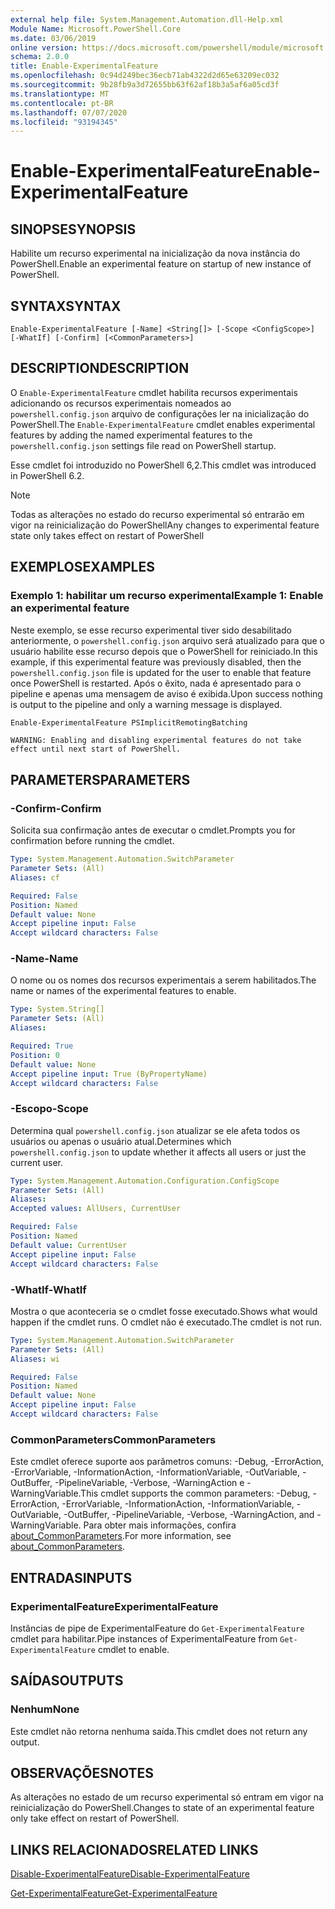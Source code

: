 ```yaml
---
external help file: System.Management.Automation.dll-Help.xml
Module Name: Microsoft.PowerShell.Core
ms.date: 03/06/2019
online version: https://docs.microsoft.com/powershell/module/microsoft.powershell.core/enable-experimentalfeature?view=powershell-6&WT.mc_id=ps-gethelp
schema: 2.0.0
title: Enable-ExperimentalFeature
ms.openlocfilehash: 0c94d249bec36ecb71ab4322d2d65e63209ec032
ms.sourcegitcommit: 9b28fb9a3d72655bb63f62af18b3a5af6a05cd3f
ms.translationtype: MT
ms.contentlocale: pt-BR
ms.lasthandoff: 07/07/2020
ms.locfileid: "93194345"
---
```

# <span data-ttu-id="be83a-102">Enable-ExperimentalFeature</span><span class="sxs-lookup"><span data-stu-id="be83a-102">Enable-ExperimentalFeature</span></span>

## <span data-ttu-id="be83a-103">SINOPSE</span><span class="sxs-lookup"><span data-stu-id="be83a-103">SYNOPSIS</span></span>
<span data-ttu-id="be83a-104">Habilite um recurso experimental na inicialização da nova instância do PowerShell.</span><span class="sxs-lookup"><span data-stu-id="be83a-104">Enable an experimental feature on startup of new instance of PowerShell.</span></span>

## <span data-ttu-id="be83a-105">SYNTAX</span><span class="sxs-lookup"><span data-stu-id="be83a-105">SYNTAX</span></span>

```
Enable-ExperimentalFeature [-Name] <String[]> [-Scope <ConfigScope>] [-WhatIf] [-Confirm] [<CommonParameters>]
```

## <span data-ttu-id="be83a-106">DESCRIPTION</span><span class="sxs-lookup"><span data-stu-id="be83a-106">DESCRIPTION</span></span>

<span data-ttu-id="be83a-107">O `Enable-ExperimentalFeature` cmdlet habilita recursos experimentais adicionando os recursos experimentais nomeados ao `powershell.config.json` arquivo de configurações ler na inicialização do PowerShell.</span><span class="sxs-lookup"><span data-stu-id="be83a-107">The `Enable-ExperimentalFeature` cmdlet enables experimental features by adding the named experimental features to the `powershell.config.json` settings file read on PowerShell startup.</span></span>

<span data-ttu-id="be83a-108">Esse cmdlet foi introduzido no PowerShell 6,2.</span><span class="sxs-lookup"><span data-stu-id="be83a-108">This cmdlet was introduced in PowerShell 6.2.</span></span>

> [!NOTE]
> <span data-ttu-id="be83a-109">Todas as alterações no estado do recurso experimental só entrarão em vigor na reinicialização do PowerShell</span><span class="sxs-lookup"><span data-stu-id="be83a-109">Any changes to experimental feature state only takes effect on restart of PowerShell</span></span>

## <span data-ttu-id="be83a-110">EXEMPLOS</span><span class="sxs-lookup"><span data-stu-id="be83a-110">EXAMPLES</span></span>

### <span data-ttu-id="be83a-111">Exemplo 1: habilitar um recurso experimental</span><span class="sxs-lookup"><span data-stu-id="be83a-111">Example 1: Enable an experimental feature</span></span>

<span data-ttu-id="be83a-112">Neste exemplo, se esse recurso experimental tiver sido desabilitado anteriormente, o `powershell.config.json` arquivo será atualizado para que o usuário habilite esse recurso depois que o PowerShell for reiniciado.</span><span class="sxs-lookup"><span data-stu-id="be83a-112">In this example, if this experimental feature was previously disabled, then the `powershell.config.json` file is updated for the user to enable that feature once PowerShell is restarted.</span></span>
<span data-ttu-id="be83a-113">Após o êxito, nada é apresentado para o pipeline e apenas uma mensagem de aviso é exibida.</span><span class="sxs-lookup"><span data-stu-id="be83a-113">Upon success nothing is output to the pipeline and only a warning message is displayed.</span></span>

```powershell
Enable-ExperimentalFeature PSImplicitRemotingBatching
```

```Output
WARNING: Enabling and disabling experimental features do not take effect until next start of PowerShell.
```

## <span data-ttu-id="be83a-114">PARAMETERS</span><span class="sxs-lookup"><span data-stu-id="be83a-114">PARAMETERS</span></span>

### <span data-ttu-id="be83a-115">-Confirm</span><span class="sxs-lookup"><span data-stu-id="be83a-115">-Confirm</span></span>

<span data-ttu-id="be83a-116">Solicita sua confirmação antes de executar o cmdlet.</span><span class="sxs-lookup"><span data-stu-id="be83a-116">Prompts you for confirmation before running the cmdlet.</span></span>

```yaml
Type: System.Management.Automation.SwitchParameter
Parameter Sets: (All)
Aliases: cf

Required: False
Position: Named
Default value: None
Accept pipeline input: False
Accept wildcard characters: False
```

### <span data-ttu-id="be83a-117">-Name</span><span class="sxs-lookup"><span data-stu-id="be83a-117">-Name</span></span>

<span data-ttu-id="be83a-118">O nome ou os nomes dos recursos experimentais a serem habilitados.</span><span class="sxs-lookup"><span data-stu-id="be83a-118">The name or names of the experimental features to enable.</span></span>

```yaml
Type: System.String[]
Parameter Sets: (All)
Aliases:

Required: True
Position: 0
Default value: None
Accept pipeline input: True (ByPropertyName)
Accept wildcard characters: False
```

### <span data-ttu-id="be83a-119">-Escopo</span><span class="sxs-lookup"><span data-stu-id="be83a-119">-Scope</span></span>

<span data-ttu-id="be83a-120">Determina qual `powershell.config.json` atualizar se ele afeta todos os usuários ou apenas o usuário atual.</span><span class="sxs-lookup"><span data-stu-id="be83a-120">Determines which `powershell.config.json` to update whether it affects all users or just the current user.</span></span>

```yaml
Type: System.Management.Automation.Configuration.ConfigScope
Parameter Sets: (All)
Aliases:
Accepted values: AllUsers, CurrentUser

Required: False
Position: Named
Default value: CurrentUser
Accept pipeline input: False
Accept wildcard characters: False
```

### <span data-ttu-id="be83a-121">-WhatIf</span><span class="sxs-lookup"><span data-stu-id="be83a-121">-WhatIf</span></span>

<span data-ttu-id="be83a-122">Mostra o que aconteceria se o cmdlet fosse executado.</span><span class="sxs-lookup"><span data-stu-id="be83a-122">Shows what would happen if the cmdlet runs.</span></span>
<span data-ttu-id="be83a-123">O cmdlet não é executado.</span><span class="sxs-lookup"><span data-stu-id="be83a-123">The cmdlet is not run.</span></span>

```yaml
Type: System.Management.Automation.SwitchParameter
Parameter Sets: (All)
Aliases: wi

Required: False
Position: Named
Default value: None
Accept pipeline input: False
Accept wildcard characters: False
```

### <span data-ttu-id="be83a-124">CommonParameters</span><span class="sxs-lookup"><span data-stu-id="be83a-124">CommonParameters</span></span>

<span data-ttu-id="be83a-125">Este cmdlet oferece suporte aos parâmetros comuns: -Debug, -ErrorAction, -ErrorVariable, -InformationAction, -InformationVariable, -OutVariable, -OutBuffer, -PipelineVariable, -Verbose, -WarningAction e -WarningVariable.</span><span class="sxs-lookup"><span data-stu-id="be83a-125">This cmdlet supports the common parameters: -Debug, -ErrorAction, -ErrorVariable, -InformationAction, -InformationVariable, -OutVariable, -OutBuffer, -PipelineVariable, -Verbose, -WarningAction, and -WarningVariable.</span></span> <span data-ttu-id="be83a-126">Para obter mais informações, confira [about_CommonParameters](https://go.microsoft.com/fwlink/?LinkID=113216).</span><span class="sxs-lookup"><span data-stu-id="be83a-126">For more information, see [about_CommonParameters](https://go.microsoft.com/fwlink/?LinkID=113216).</span></span>

## <span data-ttu-id="be83a-127">ENTRADAS</span><span class="sxs-lookup"><span data-stu-id="be83a-127">INPUTS</span></span>

### <span data-ttu-id="be83a-128">ExperimentalFeature</span><span class="sxs-lookup"><span data-stu-id="be83a-128">ExperimentalFeature</span></span>

<span data-ttu-id="be83a-129">Instâncias de pipe de ExperimentalFeature do `Get-ExperimentalFeature` cmdlet para habilitar.</span><span class="sxs-lookup"><span data-stu-id="be83a-129">Pipe instances of ExperimentalFeature from `Get-ExperimentalFeature` cmdlet to enable.</span></span>

## <span data-ttu-id="be83a-130">SAÍDAS</span><span class="sxs-lookup"><span data-stu-id="be83a-130">OUTPUTS</span></span>

### <span data-ttu-id="be83a-131">Nenhum</span><span class="sxs-lookup"><span data-stu-id="be83a-131">None</span></span>

<span data-ttu-id="be83a-132">Este cmdlet não retorna nenhuma saída.</span><span class="sxs-lookup"><span data-stu-id="be83a-132">This cmdlet does not return any output.</span></span>

## <span data-ttu-id="be83a-133">OBSERVAÇÕES</span><span class="sxs-lookup"><span data-stu-id="be83a-133">NOTES</span></span>

<span data-ttu-id="be83a-134">As alterações no estado de um recurso experimental só entram em vigor na reinicialização do PowerShell.</span><span class="sxs-lookup"><span data-stu-id="be83a-134">Changes to state of an experimental feature only take effect on restart of PowerShell.</span></span>

## <span data-ttu-id="be83a-135">LINKS RELACIONADOS</span><span class="sxs-lookup"><span data-stu-id="be83a-135">RELATED LINKS</span></span>

[<span data-ttu-id="be83a-136">Disable-ExperimentalFeature</span><span class="sxs-lookup"><span data-stu-id="be83a-136">Disable-ExperimentalFeature</span></span>](Disable-ExperimentalFeature.md)

[<span data-ttu-id="be83a-137">Get-ExperimentalFeature</span><span class="sxs-lookup"><span data-stu-id="be83a-137">Get-ExperimentalFeature</span></span>](Get-ExperimentalFeature.md)
